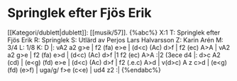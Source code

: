 # Springlek efter Fjös Erik

[[Kategori/dublett|dublett]]: [[musik/57]].
{%abc%}
X:1
T: Springlek efter Fjös Erik
R: Springlek
S: Utlärd av Perjos Lars Halvarsson
Z: Karin Arén
M: 3/4
L: 1/8
K: D
|: vA2 a2 g>e | f2 (fa) e>e | (d<c) (Ac) d>f | f2 (ec) A>A | 
vA2 a2 g>e | f2 (fa) e>d | (d<c) (Ac) d>f |1 f2 (ec) A>A :|2 (3ece d4 |: 
d>c A2 (cd) | (e<g) (fd) e>e | (d<c) (Ac) d>f | f2 (.e.c) A>d |
v(d>c) A z c>d | (e<g) (fd) (e>f) | uga/g/ f>e (c<e) | ud4 z2 :| 
{%endabc%}



